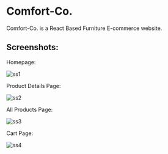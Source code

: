 # Comfort-Co.

Comfort-Co. is a React Based Furniture E-commerce website.

## Screenshots:

Homepage:

![ss1](https://i.imgur.com/tohizxH.png)

Product Details Page:

![ss2](https://i.imgur.com/c7qSI9e.png)

All Products Page:

![ss3](https://i.imgur.com/WNWuCiS.png)

Cart Page:

![ss4](https://i.imgur.com/MXzIufQ.png)
